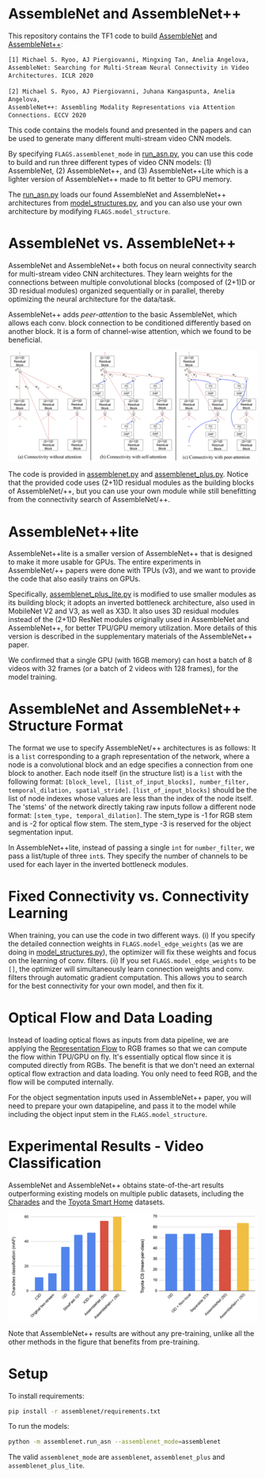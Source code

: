 # AssembleNet and AssembleNet++

This repository contains the TF1 code to build [AssembleNet](https://arxiv.org/abs/1905.13209) and [AssembleNet++](https://arxiv.org/abs/2008.08072):

    [1] Michael S. Ryoo, AJ Piergiovanni, Mingxing Tan, Anelia Angelova,
    AssembleNet: Searching for Multi-Stream Neural Connectivity in Video
    Architectures. ICLR 2020

    [2] Michael S. Ryoo, AJ Piergiovanni, Juhana Kangaspunta, Anelia Angelova,
    AssembleNet++: Assembling Modality Representations via Attention
    Connections. ECCV 2020

This code contains the models found and presented in the papers and can be used to generate many different multi-stream video CNN models.

By specifying `FLAGS.assemblenet_mode` in [run_asn.py](run_asn.py), you can use this code to build and run three different types of video CNN models: (1) AssembleNet, (2) AssembleNet++, and (3) AssembleNet++Lite which is a lighter version of AssembleNet++ made to fit better to GPU memory.

The [run_asn.py](run_asn.py) loads our found AssembleNet and AssembleNet++ architectures from [model_structures.py](model_structures.py), and you can also use your own architecture by modifying `FLAGS.model_structure`.


# AssembleNet vs. AssembleNet++

AssembleNet and AssembleNet++ both focus on neural connectivity search for multi-stream video CNN architectures. They learn weights for the connections between multiple convolutional blocks (composed of (2+1)D or 3D residual modules) organized sequentially or in parallel, thereby optimizing the neural architecture for the data/task.

AssembleNet++ adds *peer-attention* to the basic AssembleNet, which allows each conv. block connection to be conditioned differently based on another block. It is a form of channel-wise attention, which we found to be beneficial.

![peer_attention](peer_attention.png "peer_attention")

The code is provided in [assemblenet.py](assemblenet.py) and [assemblenet_plus.py](assemblenet_plus.py). Notice that the provided code uses (2+1)D residual modules as the building blocks of AssembleNet/++, but you can use your own module while still benefitting from the connectivity search of AssembleNet/++.


# AssembleNet++lite

AssembleNet++lite is a smaller version of AssembleNet++ that is designed to make it more usable for GPUs. The entire experiments in AssembleNet/++ papers were done with TPUs (v3), and we want to provide the code that also easily trains on GPUs.

Specifically, [assemblenet_plus_lite.py](assemblenet_plus_lite.py) is modified to use smaller modules as its building block; it adopts an inverted bottleneck architecture, also used in MobileNet V2 and V3, as well as X3D. It also uses 3D residual modules instead of the (2+1)D ResNet modules originally used in AssembleNet and AssembleNet++, for better TPU/GPU memory utilization.
More details of this version is described in the supplementary materials of the AssembleNet++ paper.

We confirmed that a single GPU (with 16GB memory) can host a batch of 8 videos with 32 frames (or a batch of 2 videos with 128 frames), for the model training.


# AssembleNet and AssembleNet++ Structure Format

The format we use to specify AssembleNet/++ architectures is as follows: It is a `list` corresponding to a graph representation of the network, where a node is a convolutional block and an edge specifies a connection from one block to another. Each node itself (in the structure list) is a `list` with the following format: `[block_level, [list_of_input_blocks], number_filter, temporal_dilation, spatial_stride]`. `[list_of_input_blocks]` should be the list of node indexes whose values are less than the index of the node itself. The 'stems' of the network directly taking raw inputs follow a different node format: `[stem_type, temporal_dilation]`. The stem_type is -1 for RGB stem and is -2 for optical flow stem. The stem_type -3 is reserved for the object segmentation input.

In AssembleNet++lite, instead of passing a single `int` for `number_filter`, we pass a list/tuple of three `int`s. They specify the number of channels to be used for each layer in the inverted bottleneck modules.


# Fixed Connectivity vs. Connectivity Learning

When training, you can use the code in two different ways. (i) If you specify the detailed connection weights in `FLAGS.model_edge_weights` (as we are doing in [model_structures.py](model_structures.py)), the optimizer will fix these weights and focus on the learning of conv. filters. (ii) If you set `FLAGS.model_edge_weights` to be `[]`, the optimizer will simultaneously learn connection weights and conv. filters through automatic gradient computation. This allows you to search for the best connectivity for your own model, and then fix it.


# Optical Flow and Data Loading

Instead of loading optical flows as inputs from data pipeline, we are applying the [Representation Flow](https://github.com/piergiaj/representation-flow-cvpr19) to RGB frames so that we can compute the flow within TPU/GPU on fly. It's essentially optical flow since it is computed directly from RGBs. The benefit is that we don't need an external optical flow extraction and data loading. You only need to feed RGB, and the flow will be computed internally.

For the object segmentation inputs used in AssembleNet++ paper, you will need to prepare your own datapipeline, and pass it to the model while including the object input stem in the `FLAGS.model_structure`.


# Experimental Results - Video Classification

AssembleNet and AssembleNet++ obtains state-of-the-art results outperforming existing models on multiple public datasets, including the [Charades](https://prior.allenai.org/projects/charades) and the [Toyota Smart Home](https://project.inria.fr/toyotasmarthome/) datasets.

![asn_results](result_image.png "asn_results")

Note that AssembleNet++ results are without any pre-training, unlike all the other methods in the figure that benefits from pre-training.

# Setup

To install requirements:

```bash
pip install -r assemblenet/requirements.txt
```

To run the models:

```bash
python -m assemblenet.run_asn --assemblenet_mode=assemblenet
```

The valid `assemblenet_mode` are `assemblenet`, `assemblenet_plus` and `assemblenet_plus_lite`.

